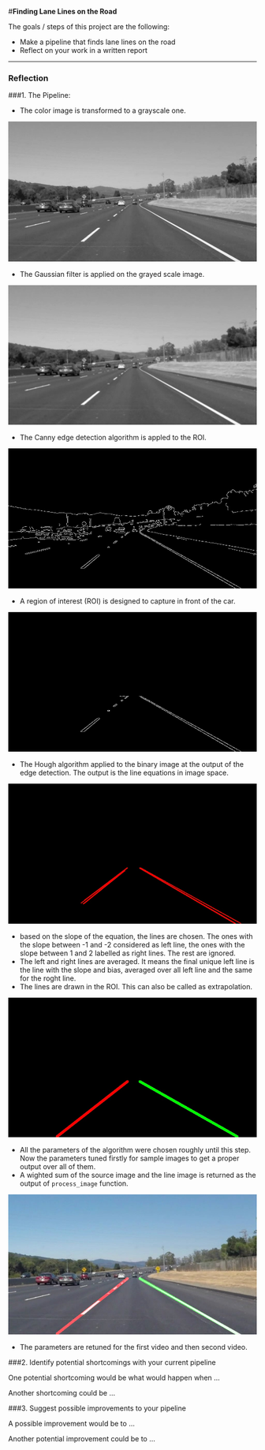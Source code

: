 #**Finding Lane Lines on the Road** 

The goals / steps of this project are the following:
* Make a pipeline that finds lane lines on the road
* Reflect on your work in a written report


[//]: # (Image References)

[image1]: ./output_test_images/img_gray "Grayscale"

[image2]: ./output_test_images/blur_img "Blured"

[image3]: ./output_test_images/edges "Edges"

[image4]: ./output_test_images/img_ROI "Grayscale"

[image5]: ./output_test_images/hough_output "Lines"

[image6]: ./output_test_images/Extended_averaged_line "Extended Averaged Lines"

[image7]: ./output_test_images/final_img "Result"


---

### Reflection

###1. The Pipeline:

* The color image is transformed to a grayscale one.

![alt text][image1]

* The Gaussian filter is applied on the grayed scale image.

![alt text][image2]

* The Canny edge detection algorithm is appled to the ROI.

![alt text][image3]

* A region of interest (ROI) is designed to capture in front of the car.

![alt text][image4]

* The Hough algorithm applied to the binary image at the output of the edge detection. The output is the line equations in image space.

![alt text][image5]

* based on the slope of the equation, the lines are chosen. The ones with the slope between -1 and -2 considered as left line, the ones with the slope between 1 and 2 labelled as right lines. The rest are ignored.
* The left and right lines are averaged. It means the final unique left line is the line with the slope and bias, averaged over all left line and the same for the roght line.
* The lines are drawn in the ROI. This can also be called as extrapolation.

![alt text][image6]

* All the parameters of the algorithm were chosen roughly until this step. Now the parameters tuned firstly for sample images to get a proper output over all of them.
* A wighted sum of the source image and the line image is returned as the output of `process_image` function.

![alt text][image7]

* The parameters are retuned for the first video and then second video.


###2. Identify potential shortcomings with your current pipeline


One potential shortcoming would be what would happen when ... 

Another shortcoming could be ...


###3. Suggest possible improvements to your pipeline

A possible improvement would be to ...

Another potential improvement could be to ...
